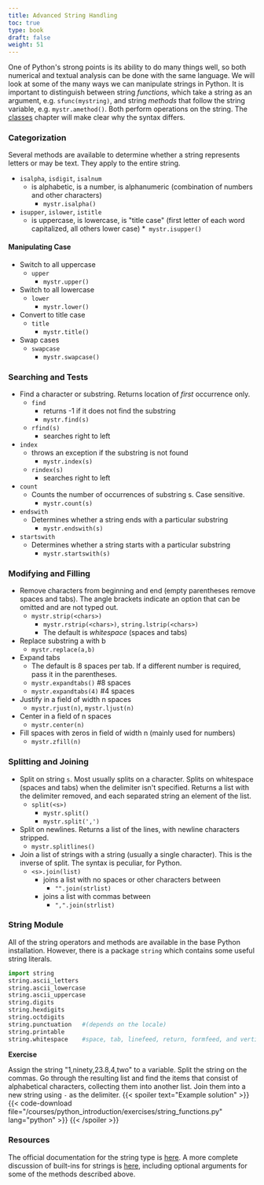```yaml
---
title: Advanced String Handling
toc: true
type: book
draft: false
weight: 51
---
```


One of Python's strong points is its ability to do many things well, so both numerical and textual analysis can be done with the same language.  We will look at some of the many ways we can manipulate strings in Python.  It is important to distinguish between string _functions_, which take a string as an argument, e.g. `sfunc(mystring)`, and string _methods_ that follow the string variable, e.g. `mystr.amethod()`.  Both perform operations on the string.  The [classes](/courses/python_introduction/classes) chapter will make clear why the syntax differs.

### Categorization

Several methods are available to determine whether a string represents letters or may be text.  They apply to the entire string.

* `isalpha`, `isdigit`, `isalnum`
  * is alphabetic, is a number, is alphanumeric (combination of numbers and other characters)
    * `mystr.isalpha()`
* `isupper`, `islower`, `istitle`
  * is uppercase, is lowercase, is "title case" (first letter of each word capitalized, all others lower case)
    *` mystr.isupper()`

#### Manipulating Case

* Switch to all uppercase
  * `upper`
    * `mystr.upper()`
* Switch to all lowercase
  * `lower`
    * `mystr.lower()`
* Convert to title case 
  * `title`
    * `mystr.title()`
* Swap cases 
  * `swapcase`
    * `mystr.swapcase()`

### Searching and Tests

* Find a character or substring.  Returns location of _first_ occurrence only.
  * `find`
    * returns -1 if it does not find the substring 
    * `mystr.find(s)`
  * `rfind(s)`
    * searches right to left
* `index`
  * throws an exception if the substring is not found 
    * `mystr.index(s)`
  * `rindex(s)`
    * searches right to left
* `count`
  * Counts the number of occurrences of substring s.  Case sensitive.
    * `mystr.count(s)`
* `endswith`
  * Determines whether a string ends with a particular substring
    * `mystr.endswith(s)`
* `startswith`
  * Determines whether a string starts with a particular substring
    * `mystr.startswith(s)`

### Modifying and Filling

* Remove characters from beginning and end (empty parentheses remove spaces and tabs). The angle brackets indicate an option that can be omitted and are not typed out.
  * `mystr.strip(<chars>)`
    * `mystr.rstrip(<chars>)`, `string.lstrip(<chars>)`
    * The default is _whitespace_ (spaces and tabs)
* Replace substring a with b
  * `mystr.replace(a,b)`
* Expand tabs 
  * The default is 8 spaces per tab.  If a different number is required, pass it in the parentheses.
  * `mystr.expandtabs()`  #8 spaces 
  * `mystr.expandtabs(4)` #4 spaces 
* Justify in a field of width n spaces 
  * `mystr.rjust(n)`, `mystr.ljust(n)`
* Center in a field of n spaces 
  * `mystr.center(n)`
* Fill spaces with zeros in field of width n (mainly used for numbers)
  * `mystr.zfill(n)`

### Splitting and Joining

* Split on string `s`.  Most usually splits on a character.  Splits on whitespace (spaces and tabs) when the delimiter isn't specified.  Returns a list with the delimiter removed, and each separated string an element of the list.
  * `split(<s>)`
    * `mystr.split()`
    * `mystr.split(',')`
* Split on newlines.  Returns a list of the lines, with newline characters stripped.
  * `mystr.splitlines()`
* Join a list of strings with a string (usually a single character).  This is the inverse of split.  The syntax is peculiar, for Python.
  * `<s>.join(list)`
    * joins a list with no spaces or other characters between
       * `"".join(strlist)`
    * joins a list with commas between
       * `",".join(strlist)`

### String Module

All of the string operators and methods are available in the base Python installation.  However, there is a package `string` which contains some useful string literals.

```python
import string 
string.ascii_letters
string.ascii_lowercase 
string.ascii_uppercase 
string.digits 
string.hexdigits 
string.octdigits 
string.punctuation   #(depends on the locale)
string.printable 
string.whitespace    #space, tab, linefeed, return, formfeed, and vertical tab.
```

**Exercise**

Assign the string "1,ninety,23.8,4,two" to a variable. Split the string on the commas. Go through the resulting list and find the items that consist of alphabetical characters, collecting them into another list.  Join them into a new string using `-` as the delimiter.
{{< spoiler text="Example solution" >}}
{{< code-download file="/courses/python_introduction/exercises/string_functions.py" lang="python" >}}
{{< /spoiler >}}

### Resources

The official documentation for the string type is [here](https://docs.python.org/3/library/stdtypes.html#text-sequence-type-str).  A more complete discussion of built-ins for strings is [here](https://docs.python.org/3/library/stdtypes.html#string-methods), including optional arguments for some of the methods described above.  

